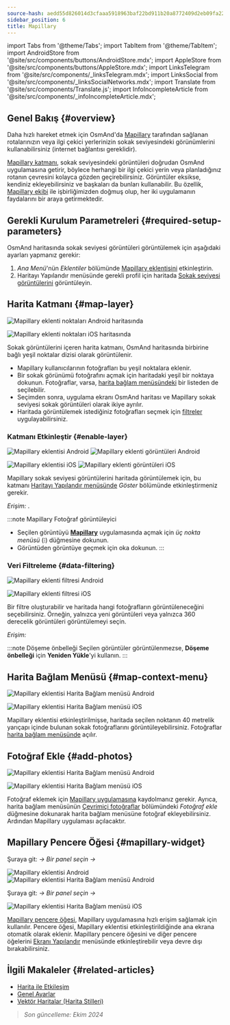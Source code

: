 ```yaml
---
source-hash: aedd55d826014d3cfaaa5918963baf22bd911b20a8772409d2eb09fa220d9c67
sidebar_position: 6
title: Mapillary
---
```

import Tabs from '@theme/Tabs';
import TabItem from '@theme/TabItem';
import AndroidStore from '@site/src/components/buttons/AndroidStore.mdx';
import AppleStore from '@site/src/components/buttons/AppleStore.mdx';
import LinksTelegram from '@site/src/components/_linksTelegram.mdx';
import LinksSocial from '@site/src/components/_linksSocialNetworks.mdx';
import Translate from '@site/src/components/Translate.js';
import InfoIncompleteArticle from '@site/src/components/_infoIncompleteArticle.mdx';



## Genel Bakış {#overview}

Daha hızlı hareket etmek için OsmAnd'da [Mapillary](https://www.mapillary.com/) tarafından sağlanan rotalarınızın veya ilgi çekici yerlerinizin sokak seviyesindeki görünümlerini kullanabilirsiniz (internet bağlantısı gereklidir).

[Mapillary katmanı](https://www.mapillary.com/), sokak seviyesindeki görüntüleri doğrudan OsmAnd uygulamasına getirir, böylece herhangi bir ilgi çekici yerin veya planladığınız rotanın çevresini kolayca gözden geçirebilirsiniz. Görüntüler eksikse, kendiniz ekleyebilirsiniz ve başkaları da bunları kullanabilir. Bu özellik, [Mapillary ekibi](https://www.mapillary.com/about) ile işbirliğimizden doğmuş olup, her iki uygulamanın faydalarını bir araya getirmektedir.


## Gerekli Kurulum Parametreleri {#required-setup-parameters}

OsmAnd haritasında sokak seviyesi görüntüleri görüntülemek için aşağıdaki ayarları yapmanız gerekir:

1. *Ana Menü*'nün *Eklentiler* bölümünde [Mapillary eklentisini](../plugins/#enable--disable) etkinleştirin.
2. Haritayı Yapılandır menüsünde gerekli profil için haritada [Sokak seviyesi görüntülerini](#enable-layer) görüntüleyin.


## Harita Katmanı {#map-layer}

<Tabs groupId="operating-systems" queryString="current-os">

<TabItem value="android" label="Android">

![Mapillary eklenti noktaları Android haritasında](@site/static/img/plugins/mapillary/mapillary_plugin_points_android.png)

</TabItem>

<TabItem value="ios" label="iOS">

![Mapillary eklenti noktaları iOS haritasında](@site/static/img/plugins/mapillary/mapillary_plugin_points_ios.png)

</TabItem>

</Tabs>

Sokak görüntülerini içeren harita katmanı, OsmAnd haritasında birbirine bağlı yeşil noktalar dizisi olarak görüntülenir.

- Mapillary kullanıcılarının fotoğrafları bu yeşil noktalara eklenir.
- Bir sokak görünümü fotoğrafını açmak için haritadaki yeşil bir noktaya dokunun. Fotoğraflar, varsa, [harita bağlam menüsündeki](#map-context-menu) bir listeden de seçilebilir.
- Seçimden sonra, uygulama ekranı OsmAnd haritası ve Mapillary sokak seviyesi sokak görüntüleri olarak ikiye ayrılır.
- Haritada görüntülemek istediğiniz fotoğrafları seçmek için [filtreler](#data-filtering) uygulayabilirsiniz.


### Katmanı Etkinleştir {#enable-layer}

<Tabs groupId="operating-systems" queryString="current-os">

<TabItem value="android" label="Android">

![Mapillary eklentisi Android](@site/static/img/plugins/mapillary/mapilary_enable_layer_1_andr.png) ![Mapillary eklenti görüntüleri Android](@site/static/img/plugins/mapillary/mapilary_enable_layer_2_andr.png)

</TabItem>

<TabItem value="ios" label="iOS">

![Mapillary eklentisi iOS](@site/static/img/plugins/mapillary/Mapilary_street_level_imagery_ios.png) ![Mapillary eklenti görüntüleri iOS](@site/static/img/plugins/mapillary/mapillary_plugin_images_ios.png)

</TabItem>

</Tabs>

Mapillary sokak seviyesi görüntülerini haritada görüntülemek için, bu katmanı [Haritayı Yapılandır menüsünde](../map/configure-map-menu.md) *Göster* bölümünde etkinleştirmeniz gerekir.

*Erişim: <Translate ids="shared_string_menu,configure_map,street_level_imagery"/>*.

:::note Mapillary Fotoğraf görüntüleyici

- Seçilen görüntüyü [**Mapillary**](https://www.mapillary.com/mobile-apps) uygulamasında açmak için *üç nokta menüsü* (&#8285;) düğmesine dokunun.
- Görüntüden görüntüye geçmek için oka dokunun.
:::


### Veri Filtreleme {#data-filtering}

<Tabs groupId="operating-systems" queryString="current-os">

<TabItem value="android" label="Android">

![Mapillary eklenti filtresi Android](@site/static/img/plugins/mapillary/mapillary_config_map_filter_andr.png)

</TabItem>

<TabItem value="ios" label="iOS">

![Mapillary eklenti filtresi iOS](@site/static/img/plugins/mapillary/mapillary_plugin_filter_ios.png)

</TabItem>

</Tabs>

Bir filtre oluşturabilir ve haritada hangi fotoğrafların görüntüleneceğini seçebilirsiniz. Örneğin, yalnızca yeni görüntüleri veya yalnızca 360 derecelik görüntüleri görüntülemeyi seçin.

*Erişim: <Translate ids="shared_string_menu,configure_map,street_level_imagery"/>*

:::note Döşeme önbelleği
Seçilen görüntüler görüntülenmezse, **Döşeme önbelleği** için **Yeniden Yükle**'yi kullanın.
:::


## Harita Bağlam Menüsü {#map-context-menu}

<Tabs groupId="operating-systems" queryString="current-os">

<TabItem value="android" label="Android">

![Mapillary eklentisi Harita Bağlam menüsü Android](@site/static/img/plugins/mapillary/mapillary_plugin_context_menu_android.png)

</TabItem>

<TabItem value="ios" label="iOS">

![Mapillary eklentisi Harita Bağlam menüsü iOS](@site/static/img/plugins/mapillary/mapillary_plugin_context_menu_ios.png)

</TabItem>

</Tabs>

Mapillary eklentisi etkinleştirilmişse, haritada seçilen noktanın 40 metrelik yarıçapı içinde bulunan sokak fotoğraflarını görüntüleyebilirsiniz. Fotoğraflar [harita bağlam menüsünde](../map/map-context-menu.md#online-photos) açılır.


## Fotoğraf Ekle {#add-photos}

<Tabs groupId="operating-systems" queryString="current-os">

<TabItem value="android" label="Android">

![Mapillary eklentisi Harita Bağlam menüsü Android](@site/static/img/plugins/mapillary/mapillary_add_photos_andr.png)

</TabItem>

<TabItem value="ios" label="iOS">

![Mapillary eklentisi Harita Bağlam menüsü iOS](@site/static/img/plugins/mapillary/mapillary_add_photos_ios.png)

</TabItem>

</Tabs>

Fotoğraf eklemek için [Mapillary uygulamasına](https://www.mapillary.com/mobile-apps) kaydolmanız gerekir. Ayrıca, harita bağlam menüsünün [Çevrimiçi fotoğraflar](../map/map-context-menu.md#online-photos) bölümündeki *Fotoğraf ekle* düğmesine dokunarak harita bağlam menüsüne fotoğraf ekleyebilirsiniz. Ardından Mapillary uygulaması açılacaktır.


## Mapillary Pencere Öğesi {#mapillary-widget}

<Tabs groupId="operating-systems" queryString="current-os">

<TabItem value="android" label="Android">

Şuraya git: *<Translate android="true" ids="shared_string_menu,map_widget_config,shared_string_widgets"/> → Bir panel seçin → <Translate android="true" ids="mapillary"/>*

![Mapillary eklentisi Android](@site/static/img/plugins/mapillary/mapillary_widget_1_andr.png) ![Mapillary eklentisi Harita Bağlam menüsü Android](@site/static/img/plugins/mapillary/mapillary_widget_2_andr.png)

</TabItem>

<TabItem value="ios" label="iOS">

Şuraya git: *<Translate ios="true" ids="shared_string_menu,layer_map_appearance,shared_string_widgets"/> → Bir panel seçin → <Translate ios="true" ids="mapillary"/>*

![Mapillary eklentisi Harita Bağlam menüsü iOS](@site/static/img/plugins/mapillary/mapillary_app_activation_ios.png)

</TabItem>

</Tabs>

[Mapillary pencere öğesi](../widgets/info-widgets.md#mapillary-widget), Mapillary uygulamasına hızlı erişim sağlamak için kullanılır. Pencere öğesi, Mapillary eklentisi etkinleştirildiğinde ana ekrana otomatik olarak eklenir. Mapillary pencere öğesini ve diğer pencere öğelerini [Ekranı Yapılandır](../widgets/configure-screen.md) menüsünde etkinleştirebilir veya devre dışı bırakabilirsiniz.


## İlgili Makaleler {#related-articles}

- [Harita ile Etkileşim](../../user/map/interact-with-map.md)
- [Genel Ayarlar](../../user/personal/global-settings.md)
- [Vektör Haritalar (Harita Stilleri)](../../user/map/vector-maps.md)

> *Son güncelleme: Ekim 2024*